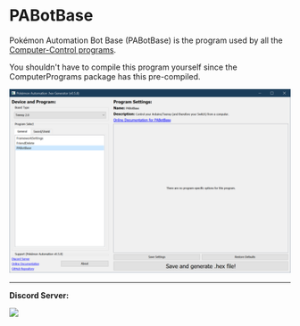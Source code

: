 # PABotBase

Pokémon Automation Bot Base (PABotBase) is the program used by all the [Computer-Control programs](https://github.com/PokemonAutomation/ComputerControl).

You shouldn't have to compile this program yourself since the ComputerPrograms package has this pre-compiled.

<img src="images/PABotBase-0.png">

<hr>

**Discord Server:** 

[<img src="https://canary.discordapp.com/api/guilds/695809740428673034/widget.png?style=banner2">](https://discord.gg/cQ4gWxN)
